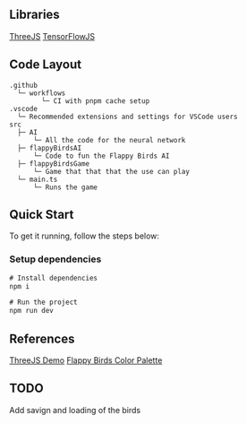 ## Libraries
[ThreeJS](https://threejs.org/docs/index.html#manual/en/introduction/Creating-a-scene)
[TensorFlowJS](https://www.tensorflow.org/js/tutorials/setup#install_from_npm)


## Code Layout

```
.github
  └─ workflows
        └─ CI with pnpm cache setup
.vscode
  └─ Recommended extensions and settings for VSCode users
src
  ├─ AI
      └─ All the code for the neural network
  ├─ flappyBirdsAI
      └─ Code to fun the Flappy Birds AI
  ├─ flappyBirdsGame
      └─ Game that that that the use can play
  └─ main.ts
      └─ Runs the game
```

## Quick Start

To get it running, follow the steps below:

### Setup dependencies

```diff
# Install dependencies
npm i

# Run the project
npm run dev
```

## References

[ThreeJS Demo](https://github.com/ourcade/threejs-getting-started/blob/master/src/BlasterScene.ts)
[Flappy Birds Color Palette](https://www.pixilart.com/palettes/flappy-bird-33817)

## TODO
Add savign and loading of the birds

   
